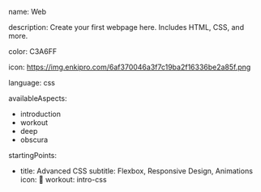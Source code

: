 name: Web

description: Create your first webpage here. Includes HTML, CSS, and more.

color: C3A6FF

icon: https://img.enkipro.com/6af370046a3f7c19ba2f16336be2a85f.png

language: css

availableAspects:
  - introduction
  - workout
  - deep
  - obscura

startingPoints:
  - title: Advanced CSS
    subtitle: Flexbox, Responsive Design, Animations
    icon: 🎨
    workout: intro-css

